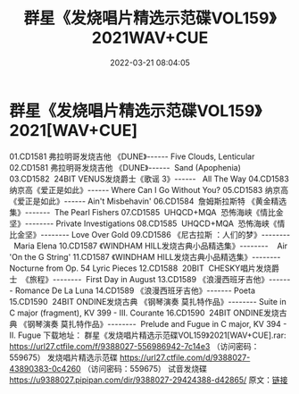 ﻿---
title: 群星《发烧唱片精选示范碟VOL159》2021WAV+CUE
date: 2022-03-21 08:04:05
categories: 试音碟、非卖品、发烧碟
tags: 纯音雅乐
---
# 群星《发烧唱片精选示范碟VOL159》2021[WAV+CUE]

01.CD1581 弗拉明哥发烧吉他 《DUNE》------ Five
Clouds, Lenticular
02.CD1581 弗拉明哥发烧吉他
《DUNE》------  Sand
(Apophenia)
03.CD1582  24BIT
VENUS发烧爵士《歌谣 3》------   All The
Way
04.CD1583 纳京高《爱正是如此》------
Where Can I Go Without You?
05.CD1583 纳京高《爱正是如此》------ Ain't
Misbehavin'
06.CD1584  詹姆斯拉斯特
《黄金精选集》-------  The Pearl
Fishers
07.CD1585  UHQCD+MQA  恐怖海峡《情比金坚》--------
Private Investigations
08.CD1585  UHQCD+MQA  恐怖海峡《情比金坚》--------
Love Over Gold
09.CD1586 《尼古拉斯
：人们的梦》--------  Maria
Elena
10.CD1587 《WINDHAM
HILL发烧古典小品精选集》--------    Air 'On
the G String'
11.CD1587 《WINDHAM
HILL发烧古典小品精选集》--------
Nocturne from Op. 54 Lyric Pieces
12.CD1588  20BIT  CHESKY唱片发烧爵士  《旅程》--------  First
Day in August
13.CD1589 《浪漫西班牙吉他》-------
Romance De La Luna
14.CD1589 《浪漫西班牙吉他》-------
Poeta
15.CD1590  24BIT
ONDINE发烧古典 《钢琴演奏 莫扎特作品》--------
Suite in C major (fragment), KV 399 - III.
Courante
16.CD1590  24BIT
ONDINE发烧古典 《钢琴演奏
莫扎特作品》--------  Prelude and Fugue
in C major, KV 394 - II. Fugue
下载地址：
群星《发烧唱片精选示范碟VOL159》2021[WAV+CUE].rar: https://url27.ctfile.com/f/9388027-556986942-7c14e3
（访问密码：559675）
发烧唱片精选示范碟
https://url27.ctfile.com/d/9388027-43890383-0c4260
（访问密码：559675）
试音发烧碟
https://u9388027.pipipan.com/dir/9388027-29424388-d42865/
原文：[链接](https://blog.sina.com.cn/s/blog_1647c7e7601030wb1.html)